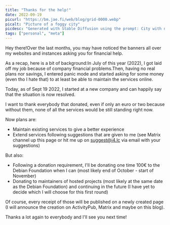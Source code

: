 ```yaml
---
title: "Thanks for the help!"
date: 2022-09-19
picurl: "https://bm.jae.fi/web/blog/grid-0000.webp"
picalt: "Picture of a foggy city"
picdesc: "Generated with Stable Diffusion using the prompt: City with neon light; upscaled using chaiNNer"
tags: ["personal", "meta"]
---
```


Hey there!Over the last months, you may have noticed the banners all over my websites and instances asking you for financial help.

As a recap, here is a bit of background:In July of this year (2022), I got laid off my job because of company financial problems.Then, having no real plans nor savings, I entered panic mode and started asking for some money (even tho I hate that) to at least be able to maintain the services online.

Today, as of Sept 19 2022, I started at a new company and can happily say that the situation is now resolved.

I want to thank everybody that donated, even if only an euro or two because without them, none of all the services would be still standing right now.

Now plans are:

- Maintain existing services to give a better experience
- Extend services following suggestions that are given to me (see Matrix channel up this page or hit me up on suggest@j4.lc via email with your suggestions)

But also:

- Following a donation requirement, I'll be donating one time 100€ to the Debian Foundation when I can (most likely end of October - start of November)
- Donating to maintainers of hosted projects (most likely at the same date as the Debian Foundation) and continuing in the future (I have yet to decide which I will choose for this first round)

Of course, every receipt of those will be published on a newly created page (I will announce the creation on ActivityPub, Matrix and maybe on this blog).

Thanks a lot again to everybody and I'll see you next time!

